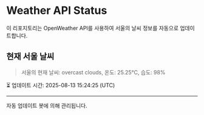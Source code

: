 
# Weather API Status

이 리포지토리는 OpenWeather API를 사용하여 서울의 날씨 정보를 자동으로 업데이트합니다.

## 현재 서울 날씨
> 서울의 현재 날씨: overcast clouds, 온도: 25.25°C, 습도: 98%

⏳ 업데이트 시간: 2025-08-13 15:24:25 (UTC)

---
자동 업데이트 봇에 의해 관리됩니다.
